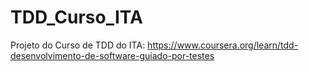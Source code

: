 # TDD_Curso_ITA
Projeto do Curso de TDD do ITA: https://www.coursera.org/learn/tdd-desenvolvimento-de-software-guiado-por-testes
